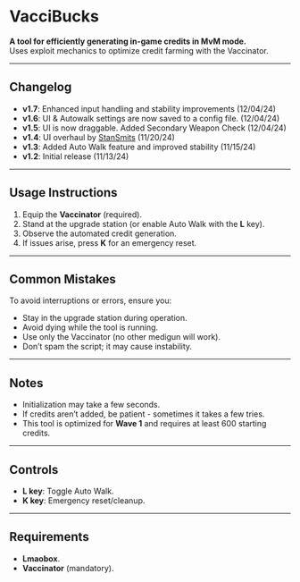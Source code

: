 # VacciBucks  

**A tool for efficiently generating in-game credits in MvM mode.**  
Uses exploit mechanics to optimize credit farming with the Vaccinator.  

---

## Changelog  

- **v1.7**: Enhanced input handling and stability improvements (12/04/24)
- **v1.6**: UI & Autowalk settings are now saved to a config file. (12/04/24)
- **v1.5**: UI is now draggable. Added Secondary Weapon Check (12/04/24)
- **v1.4**: UI overhaul by [StanSmits](https://github.com/StanSmits) (11/20/24)  
- **v1.3**: Added Auto Walk feature and improved stability (11/15/24)  
- **v1.2**: Initial release (11/13/24)  

---

## Usage Instructions  

1. Equip the **Vaccinator** (required).  
2. Stand at the upgrade station (or enable Auto Walk with the **L** key).  
3. Observe the automated credit generation.  
4. If issues arise, press **K** for an emergency reset.  

---

## Common Mistakes  

To avoid interruptions or errors, ensure you:  
- Stay in the upgrade station during operation.  
- Avoid dying while the tool is running.  
- Use only the Vaccinator (no other medigun will work).  
- Don’t spam the script; it may cause instability.  

---

## Notes  

- Initialization may take a few seconds.  
- If credits aren’t added, be patient - sometimes it takes a few tries.
- This tool is optimized for **Wave 1** and requires at least 600 starting credits.

---

## Controls  

- **L key**: Toggle Auto Walk.  
- **K key**: Emergency reset/cleanup.  

---

## Requirements  

- **Lmaobox**.  
- **Vaccinator** (mandatory).
